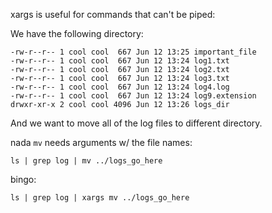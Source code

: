 xargs is useful for commands that can't be piped: 

We have the following directory:
```shell
-rw-r--r-- 1 cool cool  667 Jun 12 13:25 important_file
-rw-r--r-- 1 cool cool  667 Jun 12 13:24 log1.txt
-rw-r--r-- 1 cool cool  667 Jun 12 13:24 log2.txt
-rw-r--r-- 1 cool cool  667 Jun 12 13:24 log3.txt
-rw-r--r-- 1 cool cool  667 Jun 12 13:24 log4.log
-rw-r--r-- 1 cool cool  667 Jun 12 13:24 log9.extension
drwxr-xr-x 2 cool cool 4096 Jun 12 13:26 logs_dir
```

And we want to move all of the log files to different directory.

nada `mv` needs arguments w/ the file names:
```shell
ls | grep log | mv ../logs_go_here
```

bingo:
```shell
ls | grep log | xargs mv ../logs_go_here
```
